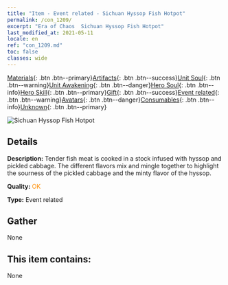 ```yaml
---
title: "Item - Event related - Sichuan Hyssop Fish Hotpot"
permalink: /con_1209/
excerpt: "Era of Chaos  Sichuan Hyssop Fish Hotpot"
last_modified_at: 2021-05-11
locale: en
ref: "con_1209.md"
toc: false
classes: wide
---
```

 [Materials](/Items/){: .btn .btn--primary}[Artifacts](/Items/Artifacts/){: .btn .btn--success}[Unit Soul](/Items/UnitSoul/){: .btn .btn--warning}[Unit Awakening](/Items/UnitAwakening/){: .btn .btn--danger}[Hero Soul](/Items/HeroSoul/){: .btn .btn--info}[Hero Skill](/Items/HeroSkill/){: .btn .btn--primary}[Gift](/Items/Gift/){: .btn .btn--success}[Event related](/Items/Events/){: .btn .btn--warning}[Avatars](/Items/Avatars/){: .btn .btn--danger}[Consumables](/Items/Consumables/){: .btn .btn--info}[Unknown](/Items/Unknown/){: .btn .btn--primary}

 ![Sichuan Hyssop Fish Hotpot](/images/t/i_81521331.png)

## Details
 **Description:** Tender fish meat is cooked in a stock infused with hyssop and pickled cabbage. The different flavors mix and mingle together to highlight the sourness of the pickled cabbage and the minty flavor of the hyssop.

 **Quality:** <span style="color: #FF8C00">OK</span>

 **Type:** Event related

## Gather

  None

## This item contains:

  None

